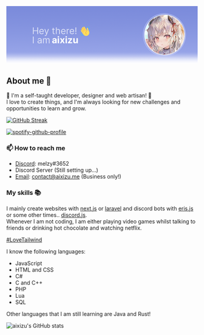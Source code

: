 ![](title.png)

## About me 🌱
🎉 I'm a self-taught developer, designer and web artisan! 🎉 <br/>
I love to create things, and I'm always looking for new challenges and opportunities to learn and grow.

[![GitHub Streak](https://github-readme-streak-stats.herokuapp.com?user=aixizu&theme=github-dark-blue&hide_border=true&date_format=M%20j%5B%2C%20Y%5D)](https://git.io/streak-stats)

[![spotify-github-profile](https://spotify-github-profile.vercel.app/api/view?uid=cfc1xjfm37hnpn8rq5en0hl78&cover_image=true&theme=novatorem&show_offline=true&background_color=121212&bar_color=7b8bdb&bar_color_cover=false)](https://spotify-github-profile.vercel.app/api/view?uid=cfc1xjfm37hnpn8rq5en0hl78&redirect=true)

### 📫 How to reach me
- [Discord]("https://discordapp.com/users/673259444133560333"): melzy#3652
- Discord Server (Still setting up...)
- [Email]("mailto:contact@aixizu.me"): contact@aixizu.me (Business only!)

### My skills 📚
I mainly create websites with [next.js](https://nextjs.org/) or [laravel](https://laravel.com/) and discord bots with [eris.js](https://abal.moe/Eris/) or some other times.. [discord.js](https://discord.js.org/). <br/> Whenever I am not coding, I am either playing video games whilst talking to friends or drinking hot chocolate and watching netflix.

[#LoveTailwind](https://tailwindcss.com/)

I know the following languages:
- JavaScript
- HTML and CSS
- C# 
- C and C++ 
- PHP 
- Lua
- SQL

Other languages that I am still learning are Java and Rust!

![aixizu's GitHub stats](https://github-readme-stats.vercel.app/api?username=aixizu&show_icons=true&theme=github_dark_blue&hide_border=true&count_private=true&include_all_commits=true)
